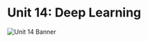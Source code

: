 # Unit 14: Deep Learning

![Unit 14 Banner](https://github.com/ThomasJScott3/Unit-14-Deep-Learning/blob/main/Images/deep-learning.jpg)
